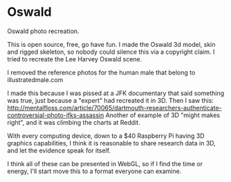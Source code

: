 # Oswald
Oswald photo recreation.

  This is open source, free, go have fun.  I made the Oswald 3d model, skin and rigged skeleton, so nobody could silence this via a copyright claim.  I tried to recreate the Lee Harvey Oswald scene.

  I removed the reference photos for the human male that belong to illustratedmale.com

  I made this because I was pissed at a JFK documentary that said something was true, just because a "expert" had recreated it in 3D.
Then I saw this: http://mentalfloss.com/article/70065/dartmouth-researchers-authenticate-controversial-photo-jfks-assassin
  Another of example of 3D "might makes right", and it was climbing the charts at Reddit.
  
  With every computing device, down to a $40 Raspberry Pi having 3D graphics capabilities, I think it is reasonable to share research data in 3D, and let the evidence speak for itself.  

  I think all of these can be presented in WebGL, so if I find the time or energy, I'll start move this to a format everyone can examine. 
